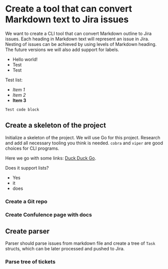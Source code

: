 # Create a tool that can convert Markdown text to Jira issues

We want to create a CLI tool that can convert Markdown outline to Jira issues.
Each heading in Markdown text will represent an issue in Jira. Nesting of issues can be achieved by using levels of Markdown heading.
The future versions we will also add support for labels.

- Hello world!
- Test
- Test

Test list:

- *Item 1*
- _Item 2_
- **Item 3**

```js
Test code block
```

## Create a skeleton of the project

Initialize a skeleton of the project. We will use Go for this project.
Research and add all necessary tooling you think is needed. `cobra` and `viper` are good choices for CLI programs.

Here we go with some links: [Duck Duck Go](https://duckduckgo.com).

Does it support lists?

- Yes 
- it
- does

### Create a Git repo

### Create Confulence page with docs

## Create parser

Parser should parse issues from markdown file and create a tree of `Task` structs, which can be later processed and pushed to Jira.

### Parse tree of tickets

